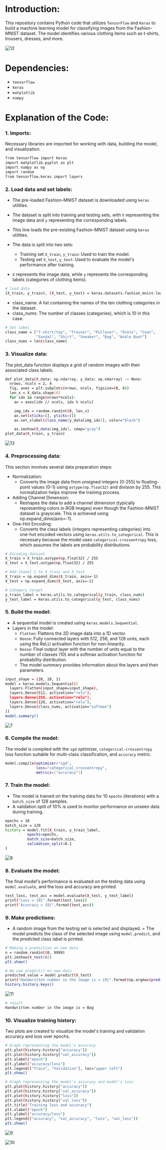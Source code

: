 # Introduction:

This repository contains Python code that utilizes ```TensorFlow``` and ```Keras``` to build a machine learning model for classifying images from the Fashion-MNIST dataset. The model identifies various clothing items such as t-shirts, trousers, dresses, and more.

![12](https://github.com/tuanng1102/classify-image-with-neural-network-on-fashion-mnist-dataset/assets/147653892/7e1375cd-47be-45f1-bcb8-92d0cbb1224f)

# Dependencies:

- ```tensorflow```
- ```keras```
- ```matplotlib```
- ```numpy```

# Explanation of the Code:

### 1. Imports:

Necessary libraries are imported for working with data, building the model, and visualization.

``` bash
from tensorflow import keras
import matplotlib.pyplot as plt
import numpy as np
import random
from tensorflow.keras import layers
```

### 2. Load data and set labels:

- The pre-loaded Fashion-MNIST dataset is downloaded using ```keras``` utilities.
- The dataset is split into training and testing sets, with ```X``` representing the image data and ```y``` representing the corresponding labels.

- This line loads the pre-existing Fashion-MNIST dataset using ```keras``` utilities.
- The data is split into two sets:
  - Training set ```X_train```, ```y_train```: Used to train the model.
  - Testing set ```X_test```, ```y_test```: Used to evaluate the model's performance after training.
- ```X``` represents the image data, while ```y``` represents the corresponding labels (categories of clothing items).

``` bash
# load data
(X_train, y_train), (X_test, y_test) = keras.datasets.fashion_mnist.load_data()
```

- class_name: A list containing the names of the ten clothing categories in the dataset.
- class_nums: The number of classes (categories), which is 10 in this case.

``` bash
# Set label
class_name = ["T-shirt/top", "Trouser", "Pullover", "Dress", "Coat",
              "Sandal", "Shirt", "Sneaker", "Bag", "Ankle Boot"]
class_nums = len(class_name)
```

### 3. Visualize data:

The plot_data function displays a grid of random images with their associated class labels.

``` bash
def plot_data(X_data: np.ndarray, y_data: np.ndarray) -> None:
  nrows, ncols = 2, 4
  fig, axes = plt.subplots(nrows, ncols, figsize=(8, 4))
  len_x = X_data.shape[0]
  for idx in range(nrows*ncols):
    ax = axes[idx // ncols, idx % ncols]

    img_idx = random.randint(0, len_x)
    ax.set(xticks=[], yticks=[])
    ax.set_xlabel(class_name[y_data[img_idx]], color="black")

    ax.imshow(X_data[img_idx], cmap="gray")
plot_data(X_train, y_train)
```

![13](https://github.com/tuanng1102/classify-image-with-neural-network-on-fashion-mnist-dataset/assets/147653892/2ee20c8a-8dee-4476-a3b2-8782075738ab)

### 4. Preprocessing data:

This section involves several data preparation steps:
- Normalization:
    - Converts the image data from unsigned integers (0-255) to floating-point values (0-1) using ```astype(np.float32)``` and division by 255. This normalization helps improve the training process.
- Adding Channel Dimension:
    - Reshapes the data to add a channel dimension (typically representing colors in RGB images) even though the Fashion-MNIST dataset is grayscale. This is achieved using np.expand_dims(axis=-1).
- One-Hot Encoding:
    - Converts the class labels (integers representing categories) into one-hot encoded vectors using ```keras.utils.to_categorical```. This is necessary because the model uses ```categorical-crossentropy``` loss, which assumes the labels are probability distributions.

``` bash
# Encoding dataset
X_train = X_train.astype(np.float32) / 255
X_test = X_test.astype(np.float32) / 255

# Add chanel 1 to X_train and X_test
X_train = np.expand_dims(X_train, axis=-1)
X_test = np.expand_dims(X_test, axis=-1)

# Category target
y_train_label = keras.utils.to_categorical(y_train, class_nums)
y_test_label = keras.utils.to_categorical(y_test, class_nums)
```

### 5. Build the model:

- A sequential model is created using ```keras.models.Sequential```.
- Layers in the model:
  - ```Flatten```: Flattens the 2D image data into a 1D vector.
  - ```Dense```: Fully connected layers with 512, 256, and 128 units, each using the ReLU activation function for non-linearity.
  - ```Dense```: Final output layer with the number of units equal to the number of classes (10) and a softmax activation function for probability distribution.
  - The model summary provides information about the layers and their parameters.

``` bash
input_shape = (28, 28, 1)
model = keras.models.Sequential([
  layers.Flatten(input_shape=input_shape),
  layers.Dense(512, activation="relu"),
  layers.Dense(256, activation="relu"),
  layers.Dense(128, activation="relu"),
  layers.Dense(class_nums, activation="softmax")
])
model.summary()
```

![7](https://github.com/tuanng1102/classify-image-with-neural-network-on-fashion-mnist-dataset/assets/147653892/268fc7e9-7052-4234-bd87-9c4c86f98d85)


### 6. Compile the model:

The model is compiled with the ```sgd``` optimizer, ```categorical-crossentropy``` loss function suitable for multi-class classification, and ```accuracy``` metric.

``` bash
model.compile(optimizer="sgd",
              loss="categorical_crossentropy",
              metrics=["accuracy"])
```

### 7. Train the model:

- The model is trained on the training data for 10 ```epochs``` (iterations) with a ```batch_size``` of 128 samples.
- A validation split of 10% is used to monitor performance on unseen data during training.

``` bash
epochs = 10
batch_size = 128
history = model.fit(X_train, y_train_label,
          epochs=epochs,
          batch_size=batch_size,
          validation_split=0.1
)
```

![8](https://github.com/tuanng1102/classify-image-with-neural-network-on-fashion-mnist-dataset/assets/147653892/7dd6d9cb-b69f-4314-9bd1-049a2bcde8f0)

### 8. Evaluate the model:

The final model's performance is evaluated on the testing data using ```model.evaluate```, and the loss and accuracy are printed.

``` bash
test_loss, test_acc = model.evaluate(X_test, y_test_label)
print("Loss = {0}".format(test_loss))
print("Accuracy = {0}".format(test_acc))
```

### 9. Make predictions:

- A random image from the testing set is selected and displayed.
= The model predicts the class of the selected image using ```model.predict```, and the predicted class label is printed.

``` bash
# Making a prediction on new data
n = random.randint(0, 9999)
plt.imshow(X_test[n])
plt.show()

# We use predict() on new data
predicted_value = model.predict(X_test)
print("Handwritten number in the image is = {0}".format(np.argmax(predicted_value[n])))
history.history.keys()
```

![11](https://github.com/tuanng1102/classify-image-with-neural-network-on-fashion-mnist-dataset/assets/147653892/0c5b9a95-d0df-4497-bb62-7b2df268d27c)

``` bash
# result
Handwritten number in the image is = Bag
```

### 10. Visualize training history:

Two plots are created to visualize the model's training and validation accuracy and loss over epochs.

``` bash
# Graph representing the model's accuracy
plt.plot(history.history["accuracy"])
plt.plot(history.history["val_accuracy"])
plt.xlabel("epoch")
plt.ylabel("accuracy/loss")
plt.legend(["Train", "Validation"], loc="upper left")
plt.show()

# Graph representing the model's accuracy and model's loss
plt.plot(history.history["accuracy"])
plt.plot(history.history["val_accuracy"])
plt.plot(history.history["loss"])
plt.plot(history.history["val_loss"])
plt.title("Training loss and accuracy")
plt.xlabel("epoch")
plt.ylabel("accuracy/loss")
plt.legend(["accuracy", "val_accuracy", "loss", "val_loss"])
plt.show()
```

![9](https://github.com/tuanng1102/classify-image-with-neural-network-on-fashion-mnist-dataset/assets/147653892/b3d2d9e4-f49b-47e7-84a8-401981981a81)

![10](https://github.com/tuanng1102/classify-image-with-neural-network-on-fashion-mnist-dataset/assets/147653892/ee59ac17-4ad0-40d9-8cd8-955f9488f7d7)
